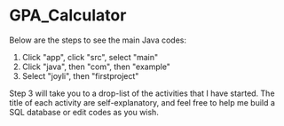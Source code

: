 # GPA_Calculator
Below are the steps to see the main Java codes:
 1. Click "app", click "src", select "main"
 2. Click "java", then "com", then "example"
 3. Select "joyli", then "firstproject"

Step 3 will take you to a drop-list of the activities that I have started.
The title of each activity are self-explanatory, and feel free to help me build a SQL database or edit codes as you wish. 
